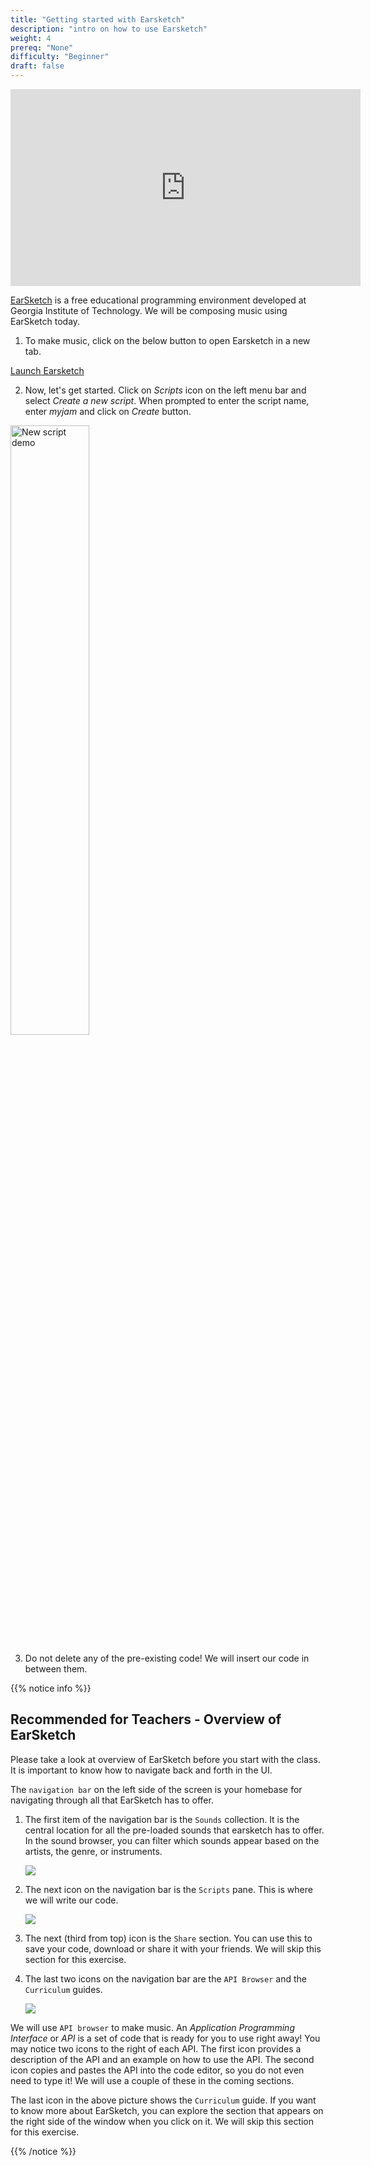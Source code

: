 ```yaml
---
title: "Getting started with Earsketch"
description: "intro on how to use Earsketch"
weight: 4
prereq: "None"
difficulty: "Beginner"
draft: false
---
```

<p style="text-align: center;"><iframe width="560px" height="315px" src="https://www.youtube.com/embed/apUsNWZ9wIE" frameborder="0" allow="accelerometer; autoplay; encrypted-media; gyroscope; picture-in-picture" allowfullscreen></iframe></p>

[EarSketch](https://en.wikipedia.org/wiki/EarSketch) is a free educational programming environment developed at Georgia Institute of Technology. We will be composing music using EarSketch today.

1. To make music, click on the below button to open Earsketch in a new tab.

<a class="my-2 mx-4 btn btn-info" href="https://earsketch.gatech.edu/earsketch2/" target=" blank">Launch Earsketch</a>

2. Now, let's get started. Click on *Scripts* icon on the left menu bar and
select *Create a new script*. When prompted to enter the script name, enter *myjam* and click on *Create* button. 

<img src="../gif/createanewscript.gif?" alt="New script demo" width="50%"/>

3. Do not delete any of the pre-existing code! We will insert our code in between them.

{{% notice info %}} 

## Recommended for Teachers - Overview of EarSketch

Please take a look at overview of EarSketch before you start with the class. It is important to know how to navigate back and forth in the UI.

The `navigation bar` on the left side of the screen is your homebase for navigating through all that EarSketch has to offer.

1. The first item of the navigation bar is the `Sounds` collection. It is the central location for all the pre-loaded sounds that earsketch has to offer. In the sound browser, you can filter which sounds appear based on the artists, the genre, or instruments.

    ![](../img/screenshot-navigation-sound-browser.png)

2. The next icon on the navigation bar is the `Scripts` pane. This is where we will write our code.

    ![](../img/screenshot-navigation-script.png)

3. The next (third from top) icon is the `Share` section. You can use this to save your code, download or share it with your friends. We will skip this section for this exercise.

4. The last two icons on the navigation bar are the `API Browser` and the `Curriculum` guides.

    ![](../img/screenshot-navigation-api-curriculum.png)

We will use `API browser` to make music. An *Application Programming Interface* or *API* is a set of code that is ready for you to use right away! You may notice two icons to the right of each API. The first icon provides a description of the API and an example on how to use the API. The second icon copies and pastes the API into the code editor, so you do not even need to type it! We
will use a couple of these in the coming sections.

The last icon in the above picture shows the `Curriculum` guide. If you want to know more about EarSketch, you can explore the section that appears on the right side of the window when you click on it. We will skip this section for this exercise.

{{% /notice %}}